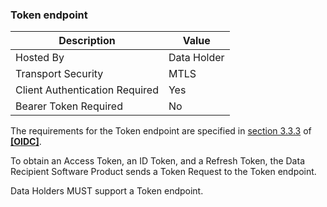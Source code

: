 ### Token endpoint
| Description | Value |
|---|---|
| Hosted By | Data Holder |
| Transport Security | MTLS |
| Client Authentication Required | Yes|
| Bearer Token Required | No|

The requirements for the Token endpoint are specified in [section 3.3.3](https://openid.net/specs/openid-connect-core-1_0.html#HybridTokenEndpoint) of **[[OIDC]](#nref-OIDC)**.

To obtain an Access Token, an ID Token, and a Refresh Token, the Data Recipient Software Product sends a Token Request to the Token endpoint.

Data Holders MUST support a Token endpoint.
